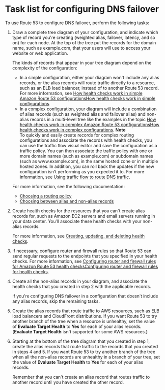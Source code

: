 # Task list for configuring DNS failover<a name="dns-failover-how-to"></a>

To use Route 53 to configure DNS failover, perform the following tasks:

1. Draw a complete tree diagram of your configuration, and indicate which type of record you're creating \(weighted alias, failover, latency, and so on\) for each node\. At the top of the tree put the records for the domain name, such as example\.com, that your users will use to access your website or web application\.

   The kinds of records that appear in your tree diagram depend on the complexity of the configuration:
   + In a simple configuration, either your diagram won't include any alias records, or the alias records will route traffic directly to a resource, such as an ELB load balancer, instead of to another Route 53 record\. For more information, see [How health checks work in simple Amazon Route 53 configurationsHow health checks work in simple configurations](dns-failover-simple-configs.md)\.
   + In a complex configuration, your diagram will include a combination of alias records \(such as weighted alias and failover alias\) and non\-alias records in a multi\-level tree like the examples in the topic [How health checks work in complex Amazon Route 53 configurationsHow health checks work in complex configurations](dns-failover-complex-configs.md)\.
**Note**  
To quickly and easily create records for complex routing configurations and associate the records with health checks, you can use the traffic flow visual editor and save the configuration as a traffic policy\. You can then associate the traffic policy with one or more domain names \(such as example\.com\) or subdomain names \(such as www\.example\.com\), in the same hosted zone or in multiple hosted zones\. In addition, you can roll back the updates if the new configuration isn't performing as you expected it to\. For more information, see [Using traffic flow to route DNS traffic](traffic-flow.md)\.

   For more information, see the following documentation:
   + [Choosing a routing policy](routing-policy.md)
   + [Choosing between alias and non\-alias records](resource-record-sets-choosing-alias-non-alias.md)

1. Create health checks for the resources that you can't create alias records for, such as Amazon EC2 servers and email servers running in your data center\. You'll associate these health checks with your non\-alias records\.

   For more information, see [Creating, updating, and deleting health checks](health-checks-creating-deleting.md)\.

1. If necessary, configure router and firewall rules so that Route 53 can send regular requests to the endpoints that you specified in your health checks\. For more information, see [Configuring router and firewall rules for Amazon Route 53 health checksConfiguring router and firewall rules for health checks](dns-failover-router-firewall-rules.md)\.

1. Create all the non\-alias records in your diagram, and associate the health checks that you created in step 2 with the applicable records\.

   If you're configuring DNS failover in a configuration that doesn't include any alias records, skip the remaining tasks\.

1. Create the alias records that route traffic to AWS resources, such as ELB load balancers and CloudFront distributions\. If you want Route 53 to try another branch of the tree when a resource is unhealthy, set the value of **Evaluate Target Health** to **Yes** for each of your alias records\. \(**Evaluate Target Health** isn't supported for some AWS resources\.\)

1. Starting at the bottom of the tree diagram that you created in step 1, create the alias records that route traffic to the records that you created in steps 4 and 5\. If you want Route 53 to try another branch of the tree when all the non\-alias records are unhealthy in a branch of your tree, set the value of **Evaluate Target Health** to **Yes** for each of your alias records\.

   Remember that you can't create an alias record that routes traffic to another record until you have created the other record\. 